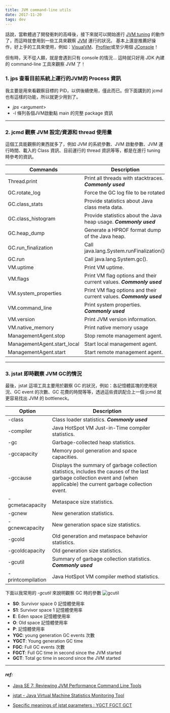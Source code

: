 ```yaml
---
title: JVM command-line utils
date: 2017-11-20
tags: dev
---
```


話說，當軟體過了開發衝刺的高峰後，接下來就可以開始進行 [JVM tuning](https://docs.oracle.com/cd/E13222_01/wls/docs81/perform/JVMTuning.html) 的動作了，而這時就會用到一些工具來觀察 [JVM](https://en.wikipedia.org/wiki/Java_virtual_machine) 運行的狀況。
基本上還是推薦好操作，好上手的工具來使用，例如：[VisualVM](https://visualvm.github.io/)、[Profiler](https://www.ej-technologies.com/products/jprofiler/overview.html)或至少用個 [JConsole](https://docs.oracle.com/javase/7/docs/technotes/guides/management/jconsole.html)！

但有時，天不從人願，就是會遇到只有 console 的情況... 這時就只好用 JDK 內建的 command-line 工具來觀察 JVM 了！

### 1. jps 查看目前系統上運行的JVM的 Process 資訊
我主要是用來看觀察目標的 PID，以供後續使用，僅此而已。但下面講到的 jcmd 也有這樣的功能，所以就更少用到了。

  * _jps_ &lt;argument&gt;
   * -l 條列各個JVM啟動點 main 的完整 package 資訊

---

### 2. jcmd 觀察 JVM 設定/資源和 thread 使用量
這個工具能觀察的東西就多了，例如 JVM 的系統參數、JVM 啟動參數、JVM 運行時間、載入的 Class 資訊、目前運行的 thread 資訊等等，都是在進行 tuning 時參考的資訊。

| Commands | Description | 
| ------ | ------ | 
|  Thread.print  |  Print all threads with stacktraces. **_Commonly used_** |
| GC.rotate_log | Force the GC log file to be rotated. |
| GC.class_stats | Provide statistics about Java class meta data. |
| GC.class_histogram | Provide statistics about the Java heap usage. **_Commonly used_** |
| GC.heap_dump | Generate a HPROF format dump of the Java heap. |
| GC.run_finalization | Call java.lang.System.runFinalization(). |
| GC.run | Call java.lang.System.gc(). |
| VM.uptime | Print VM uptime. |
| VM.flags | Print VM flag options and their current values. **_Commonly used_** |
| VM.system_properties | Print VM flag options and their current values. **_Commonly used_** |
| VM.command_line | Print system properties. **_Commonly used_** |
| VM.version | Print JVM version information. |
| VM.native_memory | Print native memory usage |
| ManagementAgent.stop | Stop remote management agent. |
| ManagementAgent.start_local | Start local management agent. |
| ManagementAgent.start | Start remote management agent. |


  
---

### 3. jstat 即時觀察 JVM GC的情況
最後，jstat 這項工具主要用於觀察 GC 的狀況，例如：各記憶體區塊的使用狀況、GC event 的次數、GC 花費的時間等等，透過這些資訊配合上一個 jcmd 就更容易找出 JVM 的 bottleneck。

| Option | Description | 
| ------ | ------ | 
| -class | Class loader statistics. **_Commonly used_**|
| -compiler | Java HotSpot VM Just-in-Time compiler statistics. |
| -gc | Garbage-collected heap statistics. |
| -gccapacity | Memory pool generation and space capacities. |
| -gccause |  Displays the summary of garbage collection statistics, includes the causes of the last garbage collection event and (when applicable) the current garbage collection event. |
| -gcmetacapacity | Metaspace size statistics. |
| -gcnew | New generation statistics. |
| -gcnewcapacity | New generation space size statistics. |
| -gcold | Old generation and metaspace behavior statistics. |
| -gcoldcapacity | Old generation size statistics. |
| -gcutil | Summary of garbage collection statistics. **_Commonly used_**|
| -printcompilation | Java HotSpot VM compiler method statistics. |

下面以我常用的 _-gcutil_ 來說明觀察 GC 時的參數
![gcutil](imgs/gcutil.png)
  * **S0**: Survivor space 0 記憶體使用率
  * **S1**: Survivor space 1 記憶體使用率
  * **E**:  Eden space 記憶體使用率
  * **O**:  Old space 記憶體使用率
  * **P**:  記憶體使用率
  * **YGC**: young generation GC events 次數
  * **YGCT**: Young generation GC time 
  * **FGC**: Full GC events 次數
  * **FGCT**: Full GC time in second since the JVM started
  * **GCT**: Total gc time in second since the JVM started

---
#### _ref:_ 

* [Java SE 7: Reviewing JVM Performance Command Line Tools](http://www.oracle.com/webfolder/technetwork/tutorials/obe/java/JavaJCMD/index.html)

* [jstat - Java Virtual Machine Statistics Monitoring Tool](http://docs.oracle.com/javase/1.5.0/docs/tooldocs/share/jstat.html)

* [Specific meanings of jstat parameters : YGCT FGCT GCT](https://stackoverflow.com/questions/29798704/specific-meanings-of-jstat-parameters-ygct-fgct-gct)
